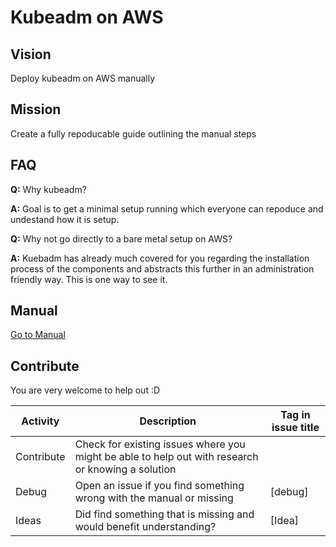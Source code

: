 # Kubeadm on AWS

## Vision

Deploy kubeadm on AWS manually

## Mission

Create a fully repoducable guide outlining the manual steps

## FAQ

**Q:** Why kubeadm?

**A:** Goal is to get a minimal setup running which everyone can repoduce and undestand how it is setup.



**Q:** Why not go directly to a bare metal setup on AWS?

**A:** Kuebadm has already much covered for you regarding the installation process of the components and abstracts this further in an administration friendly way. This is one way to see it.

## Manual

[Go to Manual](kubeadm-on-aws.md)

## Contribute

You are very welcome to help out :D

| Activity   | Description                                                  | Tag in issue title |
| ---------- | ------------------------------------------------------------ | ------------------ |
| Contribute | Check for existing issues where you might be able to help out with research or knowing a solution |                    |
| Debug      | Open an issue if you find something wrong with the manual or missing | [debug]            |
| Ideas      | Did find something that is missing and would benefit understanding? | [Idea]             |
